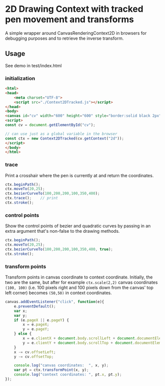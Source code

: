 # 2D Drawing Context with tracked pen movement and transforms
A simple wrapper around CanvasRenderingContext2D in browsers
for debugging purposes and to retrieve the inverse transform.

## Usage
See demo in test/index.html
### initialization
```html
<html>
<head>
    <meta charset="UTF-8">
    <script src="./Context2DTracked.js"></script>
</head>
<body>
<canvas id="cv" width="600" height="600" style="border:solid black 2px"></canvas>
<script>
const cv = document.getElementById("cv");

// can use just as a global variable in the browser
const ctx = new Context2DTracked(cv.getContext("2d"));
</script>
</body>
</html>
```

### trace
Print a crosshair where the pen is currently at and return the coordinates.
```javascript
ctx.beginPath();
ctx.moveTo(20,25);
ctx.bezierCurveTo(100,200,200,100,350,400);
ctx.trace();    // print
ctx.stroke(); 
```

### control points
Show the control points of bezier and quadratic curves by passing in 
an extra argument that's non-false to the drawing methods.
```javascript
ctx.beginPath();
ctx.moveTo(20,25);
ctx.bezierCurveTo(100,200,200,100,350,400, true);
ctx.stroke(); 
```

### transform points
Transform points in canvas coordinate to context coordinate.
Initially, the two are the same, but after for example `ctx.scale(2,2)` canvas
coordinates `(100, 100)` (i.e. 100 pixels right and 100 pixels down from 
the canvas' top left corner) becomes `(50,50)` in context coordinates.
```javascript
canvas.addEventListener("click", function(e){
    e.preventDefault();
    var x;
    var y;
    if (e.pageX || e.pageY) {
        x = e.pageX;
        y = e.pageY;
    } else {
        x = e.clientX + document.body.scrollLeft + document.documentElement.scrollLeft;
        y = e.clientY + document.body.scrollTop + document.documentElement.scrollTop;
    }
    x -= cv.offsetLeft;
    y -= cv.offsetTop;

    console.log("canvas coordinates:  ", x, y);
    var pt = ctx.transformPoint(x, y);
    console.log("context coordinates: ", pt.x, pt.y);
});
```